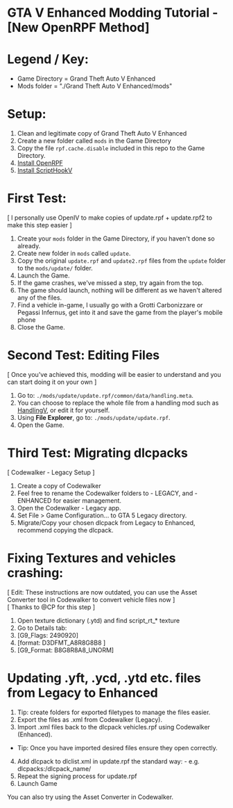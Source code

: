 # GTA V Enhanced Modding Tutorial - [New OpenRPF Method]

# Legend / Key:
- Game Directory = Grand Theft Auto V Enhanced
- Mods folder = "./Grand Theft Auto V Enhanced/mods"

# Setup:
1. Clean and legitimate copy of Grand Theft Auto V Enhanced
2. Create a new folder called `mods` in the Game Directory
3. Copy the file `rpf.cache.disable` included in this repo to the Game Directory.
4. [Install OpenRPF](https://www.gta5-mods.com/tools/openrpf-openiv-asi-for-gta-v-enhanced)
5. [Install ScriptHookV](https://dev-c.com/gtav/scripthookv/)


# First Test:
[ I personally use OpenIV to make copies of update.rpf + update.rpf2 to make this step easier ]
1. Create your `mods` folder in the Game Directory, if you haven't done so already.
2. Create new folder in `mods` called `update`.
3. Copy the original `update.rpf` and `update2.rpf` files from the `update` folder to the `mods/update/` folder.
4. Launch the Game.
5. If the game crashes, we've missed a step, try again from the top.
6. The game should launch, nothing will be different as we haven't altered any of the files.
7. Find a vehicle in-game, I usually go with a Grotti Carbonizzare or Pegassi Infernus, get into it and save the game from the player's mobile phone
8. Close the Game.


# Second Test: Editing Files
[ Once you've achieved this, modding will be easier to understand and you can start doing it on your own ]
1. Go to: `./mods/update/update.rpf/common/data/handling.meta`.
2. You can choose to replace the whole file from a handling mod such as [HandlingV](https://github.com/shifuguru/HandlingV), or edit it for yourself.
3. Using **File Explorer**, go to: `./mods/update/update.rpf`.
5. Open the Game.


# Third Test: Migrating dlcpacks
[ Codewalker - Legacy Setup ]
1. Create a copy of Codewalker
2. Feel free to rename the Codewalker folders to - LEGACY, and - ENHANCED for easier management.
3. Open the Codewalker - Legacy app.
4. Set File > Game Configuration... to GTA 5 Legacy directory.
4. Migrate/Copy your chosen dlcpack from Legacy to Enhanced, recommend copying the dlcpack.

# Fixing Textures and vehicles crashing:
[ Edit: These instructions are now outdated, you can use the Asset Converter tool in Codewalker to convert vehicle files now ] <br>
[ Thanks to @CP for this step ]
1. Open texture dictionary (.ytd) and find script_rt_* texture
2. Go to Details tab:
3. [G9_Flags: 2490920]
4. [format: D3DFMT_A8R8G8B8 ]
5. [G9_Format: B8G8R8A8_UNORM]


# Updating .yft, .ycd, .ytd etc. files from Legacy to Enhanced
1. Tip: create folders for exported filetypes to manage the files easier.
2. Export the files as .xml from Codewalker (Legacy).
3. Import .xml files back to the dlcpack vehicles.rpf using Codewalker (Enhanced).
- Tip: Once you have imported desired files ensure they open correctly.
4. Add dlcpack to dlclist.xml in update.rpf the standard way: - e.g. <Item>dlcpacks:/dlcpack_name/</Item>
5. Repeat the signing process for update.rpf
6. Launch Game

You can also try using the Asset Converter in Codewalker.
